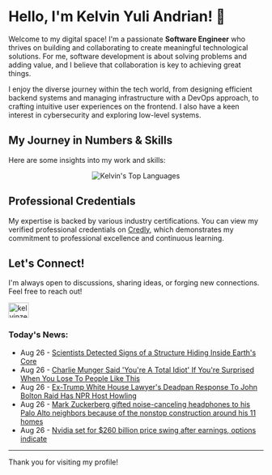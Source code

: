 # Hello, I'm Kelvin Yuli Andrian! 👋

Welcome to my digital space! I'm a passionate **Software Engineer** who thrives on building and collaborating to create meaningful technological solutions. For me, software development is about solving problems and adding value, and I believe that collaboration is key to achieving great things.

I enjoy the diverse journey within the tech world, from designing efficient backend systems and managing infrastructure with a DevOps approach, to crafting intuitive user experiences on the frontend. I also have a keen interest in cybersecurity and exploring low-level systems.

## My Journey in Numbers & Skills

Here are some insights into my work and skills:

<p align="center">
  <img src="https://github-readme-stats.vercel.app/api/top-langs/?username=kelvinzer0&layout=compact&theme=radical" alt="Kelvin's Top Languages" />
</p>

## Professional Credentials

My expertise is backed by various industry certifications. You can view my verified professional credentials on [Credly](https://www.credly.com/users/kelvin-yuli-andrian/badges), which demonstrates my commitment to professional excellence and continuous learning.

## Let's Connect!

I'm always open to discussions, sharing ideas, or forging new connections. Feel free to reach out!

<p align="left">
    <a href="https://linkedin.com/in/kelvinzero" target="blank"><img align="center" src="https://cdn.jsdelivr.net/npm/simple-icons@3.0.1/icons/linkedin.svg" alt="kelvinzero" height="30" width="40" /></a>
</p>

### Today's News:

<!-- feed start -->
- Aug 26 - [Scientists Detected Signs of a Structure Hiding Inside Earth's Core](https://www.yahoo.com/news/articles/scientists-detected-signs-structure-hiding-130050688.html)
- Aug 26 - [Charlie Munger Said 'You're A Total Idiot' If You're Surprised When You Lose To People Like This](https://finance.yahoo.com/news/charlie-munger-said-youre-total-113102699.html)
- Aug 26 - [Ex-Trump White House Lawyer's Deadpan Response To John Bolton Raid Has NPR Host Howling](https://www.yahoo.com/news/articles/ex-trump-white-house-lawyers-105620431.html)
- Aug 26 - [Mark Zuckerberg gifted noise-canceling headphones to his Palo Alto neighbors because of the nonstop construction around his 11 homes](https://www.yahoo.com/news/articles/mark-zuckerberg-gifted-noise-canceling-100300758.html)
- Aug 26 - [Nvidia set for $260 billion price swing after earnings, options indicate](https://finance.yahoo.com/news/nvidia-set-260-billion-price-100108300.html)
<!-- feed end -->

---

Thank you for visiting my profile!
